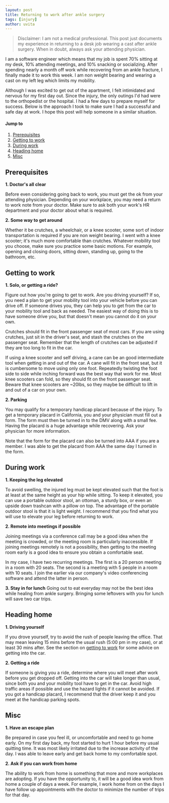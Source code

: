 ```yaml
---
layout: post
title: Returning to work after ankle surgery
tags: [injury]
author: uvita
---
```


> Disclaimer: I am not a medical professional. This post just documents my experience in returning to a desk job wearing a cast after ankle surgery. When in doubt, always ask your attending physician.

I am a software engineer which means that my job is spent 70% sitting at my desk, 10% attending meetings, and 10% snacking or socializing. After spending nearly a month off work while recovering from an ankle fracture, I finally made it to work this week. I am non weight bearing and wearing a cast on my left leg which limits my mobility.

Although I was excited to get out of the apartment, I felt intimidated and nervous for my first day out. Since the injury, the only outings I'd had were to the orthopedist or the hospital. I had a few days to prepare myself for success. Below is the approach I took to make sure I had a successful and safe day at work. I hope this post will help someone in a similar situation.

#### Jump to
1. [Prerequisites](#prerequisites)
2. [Getting to work](#getting-to-work)
3. [During work](#during-work)
3. [Heading home](#heading-home)
3. [Misc](#misc)

## Prerequisites
**1. Doctor's all clear**

  Before even considering going back to work, you must get the ok from your attending physician. Depending on your workplace, you may need a return to work note from your doctor. Make sure to ask both your work's HR department and your doctor about what is required.

**2. Some way to get around**

  Whether it be crutches, a wheelchair, or a knee scooter, some sort of indoor transportation is required if you are non weight bearing. I went with a knee scooter; it's much more comfortable than crutches. Whatever mobility tool you choose, make sure you practice some basic motions. For example, opening and closing doors, sitting down, standing up, going to the bathroom, etc.

## Getting to work
**1. Solo, or getting a ride?**

  Figure out how you're going to get to work. Are you driving yourself? If so,  you need a plan to get your mobility tool into your vehicle before you can drive off.  If someone drives you, they can help you to get from the car to your mobility tool and back as needed. The easiest way of doing this is to have someone drive you, but that doesn't mean you cannot do it on your own.

  Crutches should fit in the front passenger seat of most cars. If you are using crutches, just sit in the driver's seat, and stash the crutches on the passenger seat. Remember that the length of crutches can be adjusted if they are too long to fit in the car.

  If using a knee scooter and self driving, a cane can be an good intermediate tool when getting in and out of the car. A cane will fit in the front seat, but it is cumbersome to move using only one foot. Repeatedly twisting the foot side to side while inching forward was the best way that work for me. Most knee scooters can fold, so they should fit on the front passenger seat. Beware that knee scooters are ~20lbs, so they maybe be difficult to lift in and out of a car on your own.

**2. Parking**

  You may qualify for a temporary handicap placard because of the injury. To get a temporary placard in California, you and your physician must fill out a form. The form must then be turned in to the DMV along with a small fee. Having the placard is a huge advantage while recovering. Ask your physician for more information.

  Note that the form for the placard can also be turned into AAA if you are a member. I was able to get the placard from AAA the same day I turned in the form.

## During work
**1. Keeping the leg elevated**

  To avoid swelling, the injured leg must be kept elevated such that the foot is at least at the same height as your hip while sitting. To keep it elevated, you can use a portable outdoor stool, an ottoman, a sturdy box, or even an upside down trashcan with a pillow on top. The advantage of the portable outdoor stool is that it is light weight. I recommend that you find what you will use to elevate your leg before returning to work.

**2. Remote into meetings if possible**

  Joining meetings via a conference call may be a good idea when the meeting is crowded, or the meeting room is particularly inaccessible. If joining meetings remotely is not a possibility, then getting to the meeting room early is a good idea to ensure you obtain a comfortable seat.

  In my case, I have two recurring meetings. The first is a 20 person meeting in a room with 20 seats. The second is a meeting with 5 people in a room with 10 seats. I join the earlier via our company's video conferencing software and attend the latter in person.

**3. Stay in for lunch**
  Going out to eat everyday may not be the best idea while healing from ankle surgery. Bringing some leftovers with you for lunch will save two car trips.

## Heading home
**1. Driving yourself**

  If you drove yourself, try to avoid the rush of people leaving the office. That may mean leaving 15 mins before the usual rush (5:00 pm in my case), or at least 30 mins after. See the section on [getting to work](#getting-to-work) for some advice on getting into the car.

**2. Getting a ride**

  If someone is giving you a ride, determine where you will meet after work before you get dropped off. Getting into the car will take longer than usual, since both you and your mobility tool have to get in the car. Avoid high traffic areas if possible and use the hazard lights if it cannot be avoided.
  If you got a handicap placard, I recommend that the driver keep it and you meet at the handicap parking spots.

## Misc
**1. Have an escape plan**

  Be prepared in case you feel ill, or uncomfortable and need to go home early. On my first day back, my foot started to hurt 1 hour before my usual quitting time. It was most likely irritated due to the increase activity of the day. I was able to leave early and get back home to my comfortable spot.

**2. Ask if you can work from home**

  The ability to work from home is something that more and more workplaces are adopting. If you have the opportunity to, it will be a good idea work from home a couple of days a week. For example, I work home from on the days I have follow up appointments with the doctor to minimize the number of trips for that day.
